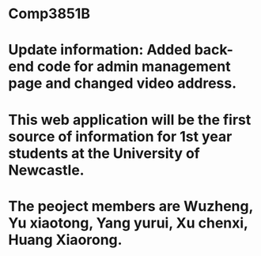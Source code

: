 # Comp3851B
# Update information: Added back-end code for admin management page and changed video address.
# This web application will be the first source of information for 1st year students at the University of Newcastle.
# The peoject members are Wuzheng, Yu xiaotong, Yang yurui, Xu chenxi, Huang Xiaorong.
